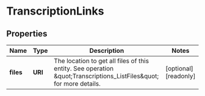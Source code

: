 

# TranscriptionLinks


## Properties

| Name | Type | Description | Notes |
|------------ | ------------- | ------------- | -------------|
|**files** | **URI** | The location to get all files of this entity. See operation \&quot;Transcriptions_ListFiles\&quot; for more details. |  [optional] [readonly] |



